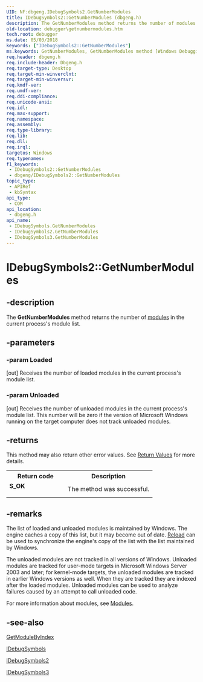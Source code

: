```yaml
---
UID: NF:dbgeng.IDebugSymbols2.GetNumberModules
title: IDebugSymbols2::GetNumberModules (dbgeng.h)
description: The GetNumberModules method returns the number of modules in the current process's module list.
old-location: debugger\getnumbermodules.htm
tech.root: debugger
ms.date: 05/03/2018
keywords: ["IDebugSymbols2::GetNumberModules"]
ms.keywords: GetNumberModules, GetNumberModules method [Windows Debugging], GetNumberModules method [Windows Debugging],IDebugSymbols interface, GetNumberModules method [Windows Debugging],IDebugSymbols2 interface, GetNumberModules method [Windows Debugging],IDebugSymbols3 interface, IDebugSymbols interface [Windows Debugging],GetNumberModules method, IDebugSymbols2 interface [Windows Debugging],GetNumberModules method, IDebugSymbols2.GetNumberModules, IDebugSymbols2::GetNumberModules, IDebugSymbols3 interface [Windows Debugging],GetNumberModules method, IDebugSymbols3::GetNumberModules, IDebugSymbols::GetNumberModules, IDebugSymbols_151a5c5e-ec01-4801-9ba2-86f26506410c.xml, dbgeng/IDebugSymbols2::GetNumberModules, dbgeng/IDebugSymbols3::GetNumberModules, dbgeng/IDebugSymbols::GetNumberModules, debugger.getnumbermodules
req.header: dbgeng.h
req.include-header: Dbgeng.h
req.target-type: Desktop
req.target-min-winverclnt: 
req.target-min-winversvr: 
req.kmdf-ver: 
req.umdf-ver: 
req.ddi-compliance: 
req.unicode-ansi: 
req.idl: 
req.max-support: 
req.namespace: 
req.assembly: 
req.type-library: 
req.lib: 
req.dll: 
req.irql: 
targetos: Windows
req.typenames: 
f1_keywords:
 - IDebugSymbols2::GetNumberModules
 - dbgeng/IDebugSymbols2::GetNumberModules
topic_type:
 - APIRef
 - kbSyntax
api_type:
 - COM
api_location:
 - dbgeng.h
api_name:
 - IDebugSymbols.GetNumberModules
 - IDebugSymbols2.GetNumberModules
 - IDebugSymbols3.GetNumberModules
---
```


# IDebugSymbols2::GetNumberModules


## -description

The <b>GetNumberModules</b> method returns the number of <a href="/windows-hardware/drivers/debugger/modules">modules</a> in the current process's module list.

## -parameters

### -param Loaded 

[out]
Receives the number of loaded modules in the current process's module list.

### -param Unloaded 

[out]
Receives the number of unloaded modules in the current process's module list. This number will be zero if the version of Microsoft Windows running on the target computer does not track unloaded modules.

## -returns

This method may also return other error values.  See <a href="/windows-hardware/drivers/debugger/hresult-values">Return Values</a> for more details.

<table>
<tr>
<th>Return code</th>
<th>Description</th>
</tr>
<tr>
<td width="40%">
<dl>
<dt><b>S_OK</b></dt>
</dl>
</td>
<td width="60%">
The method was successful.

</td>
</tr>
</table>

## -remarks

The list of loaded and unloaded modules is maintained by Windows.  The engine caches a copy of this list, but it may become out of date.  <a href="/windows-hardware/drivers/ddi/dbgeng/nf-dbgeng-idebugsymbols3-reload">Reload</a> can be used to synchronize the engine's copy of the list with the list maintained by Windows.

The unloaded modules are not tracked in all versions of Windows.  Unloaded modules are tracked for user-mode targets in Microsoft Windows Server 2003 and later; for kernel-mode targets, the unloaded modules are tracked in earlier Windows versions as well.  When they are tracked they are indexed after the loaded modules.  Unloaded modules can be used to analyze failures caused by an attempt to call unloaded code.

For more information about modules, see <a href="/windows-hardware/drivers/debugger/modules">Modules</a>.

## -see-also

<a href="/windows-hardware/drivers/ddi/dbgeng/nf-dbgeng-idebugsymbols3-getmodulebyindex">GetModuleByIndex</a>



<a href="/windows-hardware/drivers/ddi/dbgeng/nn-dbgeng-idebugsymbols">IDebugSymbols</a>



<a href="/windows-hardware/drivers/ddi/dbgeng/nn-dbgeng-idebugsymbols2">IDebugSymbols2</a>



<a href="/windows-hardware/drivers/ddi/dbgeng/nn-dbgeng-idebugsymbols3">IDebugSymbols3</a>
